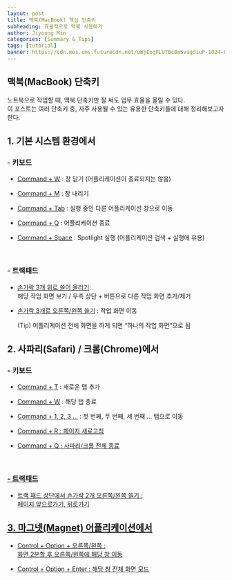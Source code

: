 ```yaml
---
layout: post
title: 맥북(MacBook) 핵심 단축키
subheading: 효율적으로 맥북 사용하기
author: Jiyoung Min
categories: [Summary & Tips]
tags: [tutorial]
banner: https://cdn.mos.cms.futurecdn.net/uWjEogFLUTBc8mSvagdiuP-1024-80.jpg.webp
---
```


## 맥북(MacBook) 단축키

노트북으로 작업할 때, 맥북 단축키만 잘 써도 업무 효율을 올릴 수 있다.  
이 포스트는 여러 단축키 중, 자주 사용될 수 있는 유용한 단축키들에 대해 정리해보고자 한다.


## 1. 기본 시스템 환경에서

### - 키보드

*  <u>Command + W</u> : 창 닫기 (어플리케이션이 종료되지는 않음)
  
*  <u>Command + M</u> : 창 내리기
  
*  <u>Command + Tab</u> : 실행 중인 다른 어플리케이션 창으로 이동
  
*  <u>Command + Q</u> : 어플리케이션 종료

*  <u>Command + Space</u> : Spotlight 실행 (어플리케이션 검색 + 실행에 유용)
<br/>

### - 트랙패드
* <u>손가락 3개 위로 쓸어 올리기</u>:   
  해당 작업 화면 보기 / 우측 상단 + 버튼으로 다른 작업 화면 추가/제거

* <u>손가락 3개로 오른쪽/왼쪽 쓸기</u> : 작업 화면 이동

    (Tip) 어플리케이션 전체 화면을 하게 되면 “하나의 작업 화면”으로 됨


## 2. 사파리(Safari) / 크롬(Chrome)에서

### - 키보드

* <u>Command + T</u> : 새로운 탭 추가
  
* <u>Command + W</u> : 해당 탭 종료

* <u>Command + 1, 2, 3 …</u> : 첫 번째, 두 번째, 세 번째 … 탭으로 이동

* <u>Command + R : 페이지 새로고침

* <u>Command + Q</u> : 사파리/크롬 전체 종료
<br/>

### - 트랙패드

* <u>트랙 패드 상단에서 손가락 2개 오른쪽/왼쪽 쓸기</u> :   
  페이지 앞으로가기, 뒤로가기


## 3. 마그넷(Magnet) 어플리케이션에서

* <u>Control + Option + 오른쪽/왼쪽</u> :  
  화면 2분할 후 오른쪽/왼쪽에 해당 창 이동

* <u>Control + Option + Enter</u> : 해당 창 전체 화면 모드